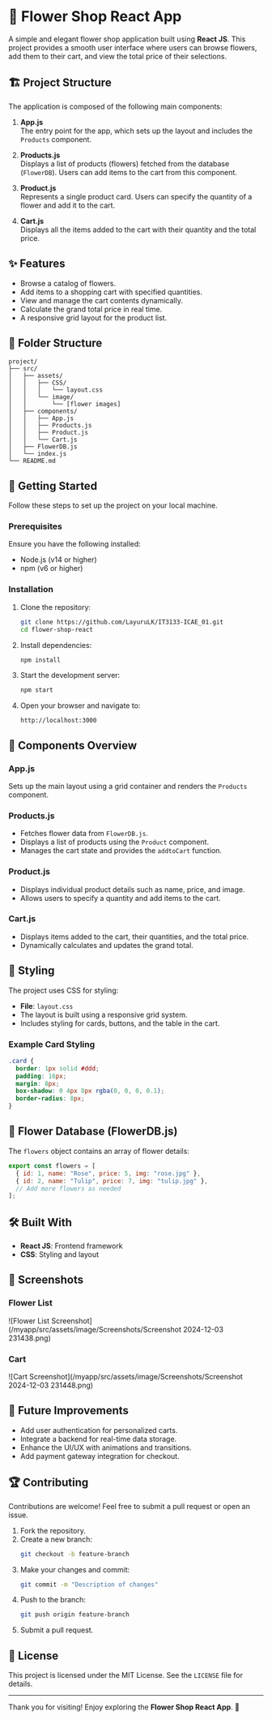 # 💐 Flower Shop React App

A simple and elegant flower shop application built using **React JS**. This project provides a smooth user interface where users can browse flowers, add them to their cart, and view the total price of their selections. 

## 🏗️ Project Structure

The application is composed of the following main components:

1. **App.js**  
   The entry point for the app, which sets up the layout and includes the `Products` component.

2. **Products.js**  
   Displays a list of products (flowers) fetched from the database (`FlowerDB`). Users can add items to the cart from this component.

3. **Product.js**  
   Represents a single product card. Users can specify the quantity of a flower and add it to the cart.

4. **Cart.js**  
   Displays all the items added to the cart with their quantity and the total price.

## ✨ Features

- Browse a catalog of flowers.
- Add items to a shopping cart with specified quantities.
- View and manage the cart contents dynamically.
- Calculate the grand total price in real time.
- A responsive grid layout for the product list.

## 📂 Folder Structure

```plaintext
project/
├── src/
│   ├── assets/
│   │   ├── CSS/
│   │   │   └── layout.css
│   │   └── image/
│   │       └── [flower images]
│   ├── components/
│   │   ├── App.js
│   │   ├── Products.js
│   │   ├── Product.js
│   │   └── Cart.js
│   ├── FlowerDB.js
│   └── index.js
└── README.md
```

## 🚀 Getting Started

Follow these steps to set up the project on your local machine.

### Prerequisites

Ensure you have the following installed:
- Node.js (v14 or higher)
- npm (v6 or higher)

### Installation

1. Clone the repository:
   ```bash
   git clone https://github.com/LayuruLK/IT3133-ICAE_01.git
   cd flower-shop-react
   ```

2. Install dependencies:
   ```bash
   npm install
   ```

3. Start the development server:
   ```bash
   npm start
   ```

4. Open your browser and navigate to:
   ```
   http://localhost:3000
   ```

## 🌼 Components Overview

### **App.js**

Sets up the main layout using a grid container and renders the `Products` component.

### **Products.js**

- Fetches flower data from `FlowerDB.js`.
- Displays a list of products using the `Product` component.
- Manages the cart state and provides the `addtoCart` function.

### **Product.js**

- Displays individual product details such as name, price, and image.
- Allows users to specify a quantity and add items to the cart.

### **Cart.js**

- Displays items added to the cart, their quantities, and the total price.
- Dynamically calculates and updates the grand total.

## 🌷 Styling

The project uses CSS for styling:
- **File**: `layout.css`
- The layout is built using a responsive grid system.
- Includes styling for cards, buttons, and the table in the cart.

### Example Card Styling
```css
.card {
  border: 1px solid #ddd;
  padding: 16px;
  margin: 8px;
  box-shadow: 0 4px 8px rgba(0, 0, 0, 0.1);
  border-radius: 8px;
}
```

## 📜 Flower Database (FlowerDB.js)

The `flowers` object contains an array of flower details:
```javascript
export const flowers = [
  { id: 1, name: "Rose", price: 5, img: "rose.jpg" },
  { id: 2, name: "Tulip", price: 7, img: "tulip.jpg" },
  // Add more flowers as needed
];
```

## 🛠️ Built With

- **React JS**: Frontend framework
- **CSS**: Styling and layout

## 📸 Screenshots

### Flower List
![Flower List Screenshot](/myapp/src/assets/image/Screenshots/Screenshot 2024-12-03 231438.png)

### Cart
![Cart Screenshot](/myapp/src/assets/image/Screenshots/Screenshot 2024-12-03 231448.png)

## 🌟 Future Improvements

- Add user authentication for personalized carts.
- Integrate a backend for real-time data storage.
- Enhance the UI/UX with animations and transitions.
- Add payment gateway integration for checkout.

## 🏆 Contributing

Contributions are welcome! Feel free to submit a pull request or open an issue.

1. Fork the repository.
2. Create a new branch:
   ```bash
   git checkout -b feature-branch
   ```
3. Make your changes and commit:
   ```bash
   git commit -m "Description of changes"
   ```
4. Push to the branch:
   ```bash
   git push origin feature-branch
   ```
5. Submit a pull request.

## 📜 License

This project is licensed under the MIT License. See the `LICENSE` file for details.

---

Thank you for visiting! Enjoy exploring the **Flower Shop React App**. 🌼